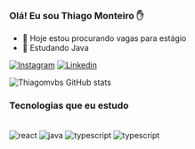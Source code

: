 ### Olá! Eu sou Thiago Monteiro ✋


- 🔭 Hoje estou procurando vagas para estágio
- 🌱 Estudando Java

[![Instagram](https://img.shields.io/badge/Instagram-E4405F?style=for-the-badge&logo=instagram&logoColor=white)](https://www.instagram.com/thiagomvbs__)
[![Linkedin](https://img.shields.io/badge/LinkedIn-0077B5?style=for-the-badge&logo=linkedin&logoColor=white)](https://www.linkedin.com/in/thiago-monteiro-villas/)

![Thiagomvbs GitHub stats](https://github-readme-stats.vercel.app/api?username=thiagomvbs&show_icons=true&theme=dark)

### Tecnologias que eu estudo

<div style="display: inline_block"><br/>
   <img align="center" alt="react" src="https://img.shields.io/badge/React-20232A?style=for-the-badge&logo=react&logoColor=61DAFB"/>
   <img align="center" alt="java" src="https://img.shields.io/badge/Java-ED8B00?style=for-the-badge&logo=openjdk&logoColor=white"/>
   <img align="center" alt="typescript" src="https://img.shields.io/badge/TypeScript-007ACC?style=for-the-badge&logo=typescript&logoColor=white"/>
   <img align="center" alt="typescript" src="https://img.shields.io/badge/Spring-6DB33F?style=for-the-badge&logo=spring&logoColor=white"/>
  
</div>
